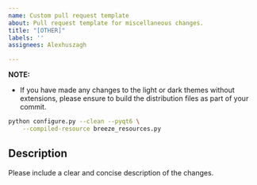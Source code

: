 ```yaml
---
name: Custom pull request template
about: Pull request template for miscellaneous changes.
title: "[OTHER]"
labels: ''
assignees: Alexhuszagh

---
```


**NOTE:**
- If you have made any changes to the light or dark themes without extensions, please ensure to build the distribution files as part of your commit.

```bash
python configure.py --clean --pyqt6 \
    --compiled-resource breeze_resources.py
```

## Description
Please include a clear and concise description of the changes.
